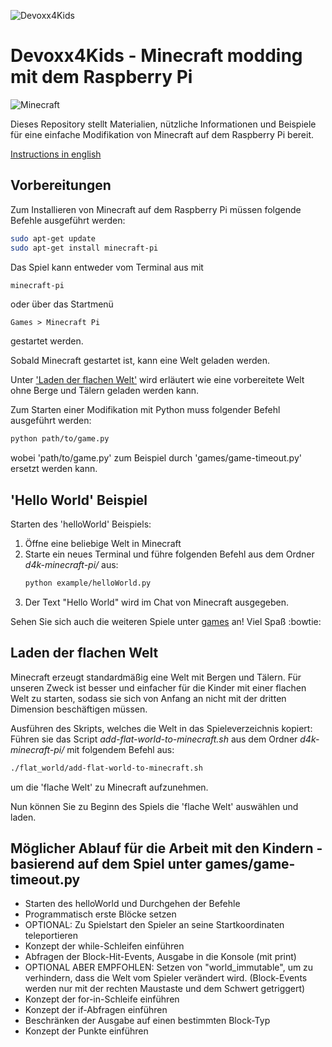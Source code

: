 ![Devoxx4Kids](http://www.devoxx4kids.de/wp-content/uploads/2015/07/cropped-header_hp.jpg)

# Devoxx4Kids - Minecraft modding mit dem Raspberry Pi

![Minecraft](https://s-media-cache-ak0.pinimg.com/736x/a4/2c/f1/a42cf121fbcf008b82f576c98cb0791a.jpg)

Dieses Repository stellt Materialien, nützliche Informationen und Beispiele für eine einfache Modifikation
von Minecraft auf dem Raspberry Pi bereit.


[Instructions in english](README.md)

## Vorbereitungen

Zum Installieren von Minecraft auf dem Raspberry Pi müssen folgende Befehle ausgeführt werden:
```sh
sudo apt-get update
sudo apt-get install minecraft-pi
```
Das Spiel kann entweder vom Terminal aus mit
```sh
minecraft-pi
```
oder über das Startmenü
```
Games > Minecraft Pi
```
gestartet werden.


Sobald Minecraft gestartet ist, kann eine Welt geladen werden.

Unter ['Laden der flachen Welt'](#flatworld) wird erläutert wie eine vorbereitete Welt
ohne Berge und Tälern geladen werden kann.

Zum Starten einer Modifikation mit Python muss folgender Befehl ausgeführt werden:
```sh
python path/to/game.py
```
wobei 'path/to/game.py' zum Beispiel durch 'games/game-timeout.py' ersetzt werden kann.


## 'Hello World' Beispiel
Starten des 'helloWorld' Beispiels:

1. Öffne eine beliebige Welt in Minecraft
2. Starte ein neues Terminal und führe folgenden Befehl aus dem Ordner _d4k-minecraft-pi/_ aus:
    ```sh
    python example/helloWorld.py
    ```
4. Der Text "Hello World" wird im Chat von Minecraft ausgegeben.


Sehen Sie sich auch die weiteren Spiele unter [games](games) an! Viel Spaß :bowtie:


## <a name="flatworld"></a>Laden der flachen Welt

Minecraft erzeugt standardmäßig eine Welt mit Bergen und Tälern. Für unseren Zweck ist besser und einfacher
für die Kinder mit einer flachen Welt zu starten, sodass sie sich von Anfang an nicht mit der
dritten Dimension beschäftigen müssen.

Ausführen des Skripts, welches die Welt in das Spieleverzeichnis kopiert:
Führen sie das Script _add-flat-world-to-minecraft.sh_ aus dem Ordner _d4k-minecraft-pi/_ mit folgendem Befehl aus:
```sh
./flat_world/add-flat-world-to-minecraft.sh
```
um die 'flache Welt' zu Minecraft aufzunehmen.

Nun können Sie zu Beginn des Spiels die 'flache Welt' auswählen und laden.


## Möglicher Ablauf für die Arbeit mit den Kindern - basierend auf dem Spiel unter games/game-timeout.py
* Starten des helloWorld und Durchgehen der Befehle
* Programmatisch erste Blöcke setzen
* OPTIONAL: Zu Spielstart den Spieler an seine Startkoordinaten teleportieren
* Konzept der while-Schleifen einführen
* Abfragen der Block-Hit-Events, Ausgabe in die Konsole (mit print)
* OPTIONAL ABER EMPFOHLEN: Setzen von "world_immutable", um zu verhindern, dass die Welt vom Spieler verändert wird. (Block-Events werden nur mit der rechten Maustaste und dem Schwert getriggert)
* Konzept der for-in-Schleife einführen
* Konzept der if-Abfragen einführen
* Beschränken der Ausgabe auf einen bestimmten Block-Typ
* Konzept der Punkte einführen